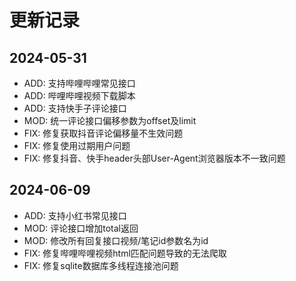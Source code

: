 # 更新记录

## 2024-05-31

- ADD: 支持哔哩哔哩常见接口
- ADD: 哔哩哔哩视频下载脚本
- ADD: 支持快手子评论接口
- MOD: 统一评论接口偏移参数为offset及limit
- FIX: 修复获取抖音评论偏移量不生效问题
- FIX: 修复使用过期用户问题
- FIX: 修复抖音、快手header头部User-Agent浏览器版本不一致问题

## 2024-06-09

- ADD: 支持小红书常见接口
- MOD: 评论接口增加total返回
- MOD: 修改所有回复接口视频/笔记id参数名为id
- FIX: 修复哔哩哔哩视频html匹配问题导致的无法爬取
- FIX: 修复sqlite数据库多线程连接池问题
